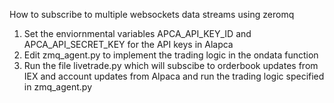How to subscribe to multiple websockets data streams using zeromq

1. Set the enviornmental variables APCA_API_KEY_ID and APCA_API_SECRET_KEY for the API keys in Alapca
2. Edit zmq_agent.py to implement the trading logic in the ondata function 
3. Run the file livetrade.py which will subscibe to orderbook updates from IEX and account updates from Alpaca and run the trading logic specified in zmq_agent.py



